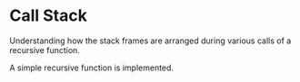 # Call Stack

Understanding how the stack frames are arranged during various calls of a recursive function.

A simple recursive function is implemented.
